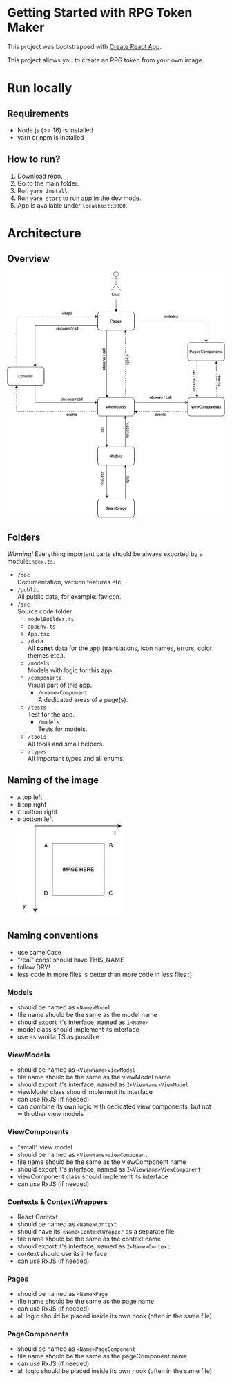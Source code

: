 # Getting Started with RPG Token Maker
This project was bootstrapped with [Create React App](https://github.com/facebook/create-react-app).

This project allows you to create an RPG token from your own image.

# Run locally
## Requirements
- Node.js (>= 16) is installed
- yarn or npm is installed

## How to run?
1. Download repo.
2. Go to the main folder.
3. Run `yarn install`.
4. Run `yarn start` to run app in the dev mode.
5. App is available under `localhost:3000`.

<!-- # How to deploy?
0. Create dedicated branch for the version
1. Change version in the `package.json`.
2. Make sure everything is merged etc.
3. Create git tag. \
`git tag -a vX.X.X -m "What was done"` \
`git push --tags`
4. Merge all changes to the `master` branch.
5. After merge a simple deploy action is called //TODO
6. Refresh master locally using `git pull origin master`.
7. App is available under `rpg-token.narin.dev` -->

<!-- ## How to run e2e tests?
1. Go to the main folder.
2. Run `yarn start`
3. Run `yarn cypress:open` -->

# Architecture
## Overview
![Here should be an architecture image](./doc/architectureFlow.jpg "Title")

## Folders
*Warning!* Everything important parts should be always exported by a module`index.ts`.
- `/doc` \
    Documentation, version features etc.
- `/public` \
    All public data, for example: favicon.
- `/src`\
    Source code folder.
    - `modelBuilder.ts`
    - `appEnv.ts`
    - `App.tsx`
    - `/data` \
        All **const** data for the app (translations, icon names, errors, color themes etc.).
    - `/models` \
        Models with logic for this app.
    - `/components` \
        Visual part of this app.
        - `/<name>Component` \
        A dedicated areas of a page(s).
    - `/tests` \
        Test for the app.
        - `/models` \
            Tests for models.
    - `/tools` \
        All tools and small helpers.
    - `/types` \
        All important types and all enums.

## Naming of the image
- `A` top left
- `B` top right
- `C` bottom right
- `D` bottom left \
![Image points and number lines](./doc/image.jpg "Title")

## Naming conventions
- use camelCase
- "real" const should have THIS_NAME
- follow DRY!
- less code in more files is better than more code in less files :)
### Models
- should be named as `<Name>Model`
- file name should be the same as the model name
- should export it's interface, named as `I<Name>`
- model class should implement its interface
- use as vanilla TS as possible
### ViewModels
- should be named as `<ViewName>ViewModel`
- file name should be the same as the viewModel name
- should export it's interface, named as `I<ViewName>ViewModel`
- viewModel class should implement its interface
- can use RxJS (if needed)
- can combine its own logic with dedicated view components, but not with other view models
### ViewComponents
- "small" view model
- should be named as `<ViewName>ViewComponent`
- file name should be the same as the viewComponent name
- should export it's interface, named as `I<ViewName>ViewComponent`
- viewComponent class should implement its interface
- can use RxJS (if needed)
### Contexts & ContextWrappers
- React Context
- should be named as `<Name>Context`
- should have its `<Name>ContextWrapper` as a separate file
- file name should be the same as the context name
- should export it's interface, named as `I<Name>Context`
- context should use its interface
- can use RxJS (if needed)
### Pages
- should be named as `<Name>Page`
- file name should be the same as the page name
- can use RxJS (if needed)
- all logic should be placed inside its own hook (often in the same file)
### PageComponents
- should be named as `<Name>PageComponent`
- file name should be the same as the pageComponent name
- can use RxJS (if needed)
- all logic should be placed inside its own hook (often in the same file)

